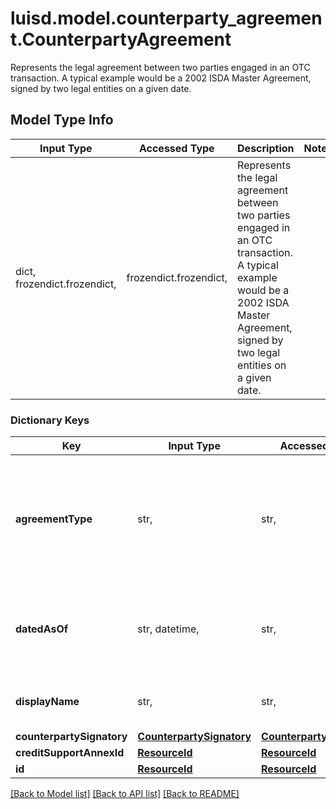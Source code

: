# luisd.model.counterparty_agreement.CounterpartyAgreement

Represents the legal agreement between two parties engaged in an OTC transaction.  A typical example would be a 2002 ISDA Master Agreement, signed by two legal entities on a given date.

## Model Type Info
Input Type | Accessed Type | Description | Notes
------------ | ------------- | ------------- | -------------
dict, frozendict.frozendict,  | frozendict.frozendict,  | Represents the legal agreement between two parties engaged in an OTC transaction.  A typical example would be a 2002 ISDA Master Agreement, signed by two legal entities on a given date. | 

### Dictionary Keys
Key | Input Type | Accessed Type | Description | Notes
------------ | ------------- | ------------- | ------------- | -------------
**agreementType** | str,  | str,  | A user-defined field to capture the type of agreement this represents. Examples might be \&quot;ISDA 2002 Master Agreement\&quot; or \&quot;ISDA 1992 Master Agreement\&quot;. | 
**datedAsOf** | str, datetime,  | str,  | The date on which the CounterpartyAgreement was signed by both parties. | value must conform to RFC-3339 date-time
**displayName** | str,  | str,  | A user-defined display label for the Counterparty Agreement. | 
**counterpartySignatory** | [**CounterpartySignatory**](CounterpartySignatory.md) | [**CounterpartySignatory**](CounterpartySignatory.md) |  | 
**creditSupportAnnexId** | [**ResourceId**](ResourceId.md) | [**ResourceId**](ResourceId.md) |  | 
**id** | [**ResourceId**](ResourceId.md) | [**ResourceId**](ResourceId.md) |  | 

[[Back to Model list]](../../README.md#documentation-for-models) [[Back to API list]](../../README.md#documentation-for-api-endpoints) [[Back to README]](../../README.md)

